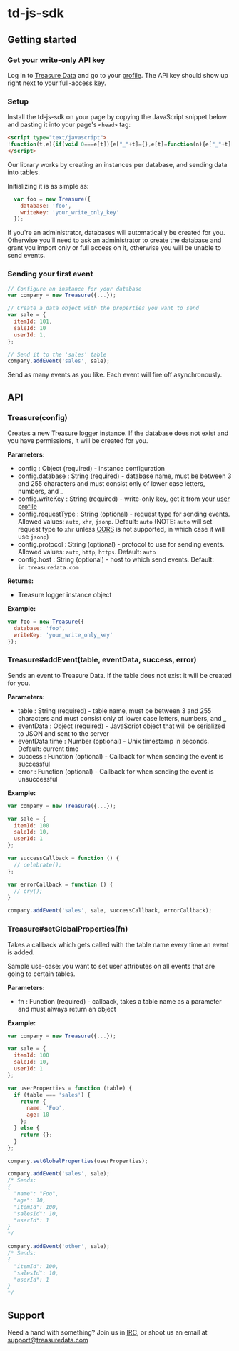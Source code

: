 # td-js-sdk

## Getting started

### Get your write-only API key

Log in to [Treasure Data](console.treasure.com) and go to your [profile](console.treasuredata.com/users/current). The API key should show up right next to your full-access key.

### Setup

Install the td-js-sdk on your page by copying the JavaScript snippet below and pasting it into your page's `<head>` tag:

```html
<script type="text/javascript">
!function(t,e){if(void 0===e[t]){e["_"+t]={},e[t]=function(n){e["_"+t].clients=e["_"+t].clients||{},e["_"+t].clients[n.database]=this,this._config=n},e[t].ready=function(n){e["_"+t].ready=e["_"+t].ready||[],e["_"+t].ready.push(n)};for(var n=["addEvent","setGlobalProperties","on"],r=0;r<n.length;r++){var s=n[r],i=function(t){return function(){return this["_"+t]=this["_"+t]||[],this["_"+t].push(arguments),this}};e[t].prototype[s]=i(s)}var a=document.createElement("script");a.type="text/javascript",a.async=!0,a.src=("https:"===document.location.protocol?"https:":"http:")+"//dyu0x0wekfgrg.cloudfront.net/sdk/td-0.1.0.js";var o=document.getElementsByTagName("script")[0];o.parentNode.insertBefore(a,o)}}("Treasure",this);
</script>
```

Our library works by creating an instances per database, and sending data into tables.

Initializing it is as simple as:

```javascript
  var foo = new Treasure({
    database: 'foo',
    writeKey: 'your_write_only_key'
  });
```

If you're an administrator, databases will automatically be created for you. Otherwise you'll need to ask an administrator to create the database and grant you import only or full access on it, otherwise you will be unable to send events.

### Sending your first event

```javascript
// Configure an instance for your database
var company = new Treasure({...});

// Create a data object with the properties you want to send
var sale = {
  itemId: 101,
  saleId: 10
  userId: 1,
};

// Send it to the 'sales' table
company.addEvent('sales', sale);
```

Send as many events as you like. Each event will fire off asynchronously.

## API

### Treasure(config)

Creates a new Treasure logger instance.
If the database does not exist and you have permissions, it will be created for you.

**Parameters:**

* config : Object (required) - instance configuration
* config.database : String (required) - database name, must be between 3 and 255 characters and must consist only of lower case letters, numbers, and _
* config.writeKey : String (required) - write-only key, get it from your [user profile](console.treasuredata.com/users/current)
* config.requestType : String (optional) - request type for sending events. Allowed values: `auto`, `xhr`, `jsonp`. Default: `auto` (NOTE: `auto` will set request type to `xhr` unless [CORS](http://en.wikipedia.org/wiki/Cross-origin_resource_sharing) is not supported, in which case it will use `jsonp`)
* config.protocol : String (optional) - protocol to use for sending events. Allowed values: `auto`, `http`, `https`. Default: `auto`
* config.host : String (optional) - host to which send events. Default: `in.treasuredata.com`

**Returns:**

* Treasure logger instance object

**Example:**

```javascript
var foo = new Treasure({
  database: 'foo',
  writeKey: 'your_write_only_key'
});
```

### Treasure#addEvent(table, eventData, success, error)

Sends an event to Treasure Data. If the table does not exist it will be created for you.

**Parameters:**

* table : String (required) - table name, must be between 3 and 255 characters and must consist only of lower case letters, numbers, and _
* eventData : Object (required) - JavaScript object that will be serialized to JSON and sent to the server
* eventData.time : Number (optional) - Unix timestamp in seconds. Default: current time
* success : Function (optional) - Callback for when sending the event is successful
* error : Function (optional) - Callback for when sending the event is unsuccessful

**Example:**

```javascript
var company = new Treasure({...});

var sale = {
  itemId: 100
  saleId: 10,
  userId: 1
};

var successCallback = function () {
  // celebrate();
};

var errorCallback = function () {
  // cry();
}

company.addEvent('sales', sale, successCallback, errorCallback);
```

### Treasure#setGlobalProperties(fn)

Takes a callback which gets called with the table name every time an event is added.

Sample use-case: you want to set user attributes on all events that are going to certain tables.

**Parameters:**

* fn : Function (required) - callback, takes a table name as a parameter and must always return an object

**Example:**

```javascript
var company = new Treasure({...});

var sale = {
  itemId: 100
  saleId: 10,
  userId: 1
};

var userProperties = function (table) {
  if (table === 'sales') {
    return {
      name: 'Foo',
      age: 10
    };
  } else {
    return {};
  }
};

company.setGlobalProperties(userProperties);

company.addEvent('sales', sale);
/* Sends:
{
  "name": "Foo",
  "age": 10,
  "itemId": 100,
  "salesId": 10,
  "userId": 1
}
*/

company.addEvent('other', sale);
/* Sends:
{
  "itemId": 100,
  "salesId": 10,
  "userId": 1
}
*/
```

## Support

Need a hand with something? Join us in [IRC](http://webchat.freenode.net/?channels=treasuredata), or shoot us an email at [support@treasuredata.com](mailto:support@treasuredata.com)
